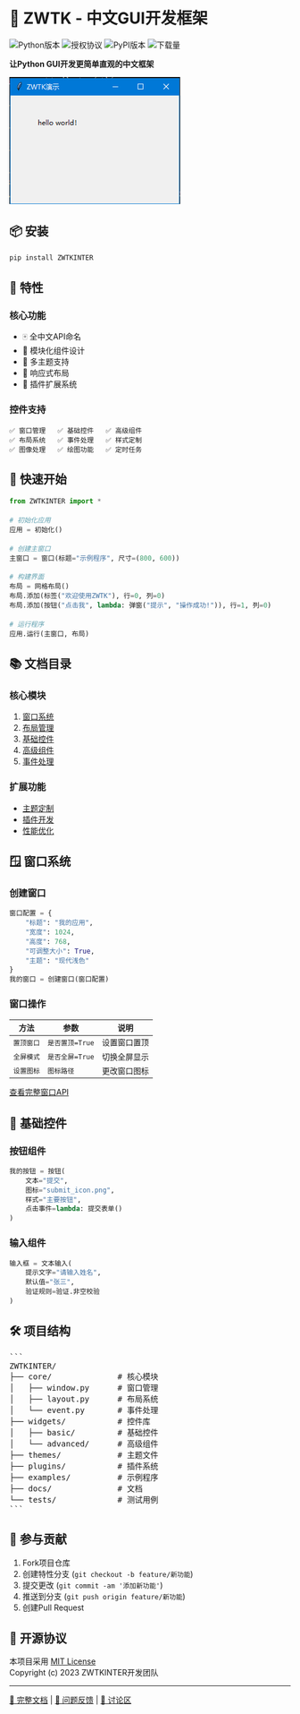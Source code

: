 # 🚀 ZWTK - 中文GUI开发框架

![Python版本](https://img.shields.io/badge/python-3.6%2B-blue)
![授权协议](https://img.shields.io/badge/license-MIT-green)
![PyPI版本](https://img.shields.io/pypi/v/ZWTKINTER)
![下载量](https://img.shields.io/pypi/dm/ZWTKINTER)

**让Python GUI开发更简单直观的中文框架**

[![演示截图](docs/screenshot.png)](demo.gif)

## 📦 安装

```bash
pip install ZWTKINTER
```

## 🎯 特性

### 核心功能
- 🀄 全中文API命名
- 🧩 模块化组件设计
- 🎨 多主题支持
- 📱 响应式布局
- 🔌 插件扩展系统

### 控件支持
```text
✅ 窗口管理   ✅ 基础控件   ✅ 高级组件
✅ 布局系统   ✅ 事件处理   ✅ 样式定制
✅ 图像处理   ✅ 绘图功能   ✅ 定时任务
```

## 🚀 快速开始

```python
from ZWTKINTER import *

# 初始化应用
应用 = 初始化()

# 创建主窗口
主窗口 = 窗口(标题="示例程序", 尺寸=(800, 600))

# 构建界面
布局 = 网格布局()
布局.添加(标签("欢迎使用ZWTK"), 行=0, 列=0)
布局.添加(按钮("点击我", lambda: 弹窗("提示", "操作成功!")), 行=1, 列=0)

# 运行程序
应用.运行(主窗口, 布局)
```

## 📚 文档目录

### 核心模块
1. [窗口系统](#窗口系统)
2. [布局管理](#布局管理)
3. [基础控件](#基础控件)
4. [高级组件](#高级组件)
5. [事件处理](#事件处理)

### 扩展功能
- [主题定制](#主题定制)
- [插件开发](#插件开发)
- [性能优化](#性能优化)

## 🪟 窗口系统

### 创建窗口
```python
窗口配置 = {
    "标题": "我的应用",
    "宽度": 1024,
    "高度": 768,
    "可调整大小": True,
    "主题": "现代浅色"
}
我的窗口 = 创建窗口(窗口配置)
```

### 窗口操作
| 方法                | 参数            | 说明                  |
|---------------------|-----------------|-----------------------|
| `置顶窗口`         | `是否置顶=True` | 设置窗口置顶          |
| `全屏模式`         | `是否全屏=True` | 切换全屏显示          |
| `设置图标`         | `图标路径`      | 更改窗口图标          |

[查看完整窗口API](#窗口系统)

## 🧩 基础控件

### 按钮组件
```python
我的按钮 = 按钮(
    文本="提交",
    图标="submit_icon.png",
    样式="主要按钮",
    点击事件=lambda: 提交表单()
)
```

### 输入组件
```python
输入框 = 文本输入(
    提示文字="请输入姓名",
    默认值="张三",
    验证规则=验证.非空校验
)
```

## 🛠️ 项目结构
<pre>
```
ZWTKINTER/
├── core/              # 核心模块
│   ├── window.py      # 窗口管理
│   ├── layout.py      # 布局系统
│   └── event.py       # 事件处理
├── widgets/           # 控件库
│   ├── basic/         # 基础控件
│   └── advanced/      # 高级组件
├── themes/            # 主题文件
├── plugins/           # 插件系统
├── examples/          # 示例程序
├── docs/              # 文档
└── tests/             # 测试用例
```
</pre>

## 🤝 参与贡献

1. Fork项目仓库
2. 创建特性分支 (`git checkout -b feature/新功能`)
3. 提交更改 (`git commit -am '添加新功能'`)
4. 推送到分支 (`git push origin feature/新功能`)
5. 创建Pull Request

## 📜 开源协议

本项目采用 [MIT License](LICENSE)  
Copyright (c) 2023 ZWTKINTER开发团队

---

[📖 完整文档](https://zwtkinter.my) | 
[🐞 问题反馈](https://github.com/teachers10086/ZWTKINTER/issues) | 
[💬 讨论区](https://github.com/teachers10086/ZWTKINTER/discussions)

